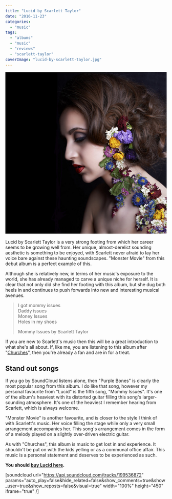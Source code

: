 ```yaml
---
title: "Lucid by Scarlett Taylor"
date: "2016-11-23"
categories: 
  - "music"
tags: 
  - "albums"
  - "music"
  - "reviews"
  - "scarlett-taylor"
coverImage: "lucid-by-scarlett-taylor.jpg"
---
```


[![](images/lucid-by-scarlett-taylor-1024x1024.jpg)](https://davidpeach.co.uk/wp-content/uploads/2023/05/lucid-by-scarlett-taylor.jpg)

Lucid by Scarlett Taylor is a very strong footing from which her career seems to be growing well from. Her unique, almost-derelict sounding aesthetic is something to be enjoyed, with Scarlett never afraid to lay her voice bare against these haunting soundscapes. "Monster Movie" from this debut album is a perfect example of this.

Although she is relatively new, in terms of her music's exposure to the world, she has already managed to carve a unique niche for herself. It is clear that not only did she find her footing with this album, but she dug both heels in and continues to push forwards into new and interesting musical avenues.

> I got mommy issues  
> Daddy issues  
> Money Issues  
> Holes in my shoes
> 
> Mommy Issues by Scarlett Taylor

If you are new to Scarlett's music then this will be a great introduction to what she's all about. If, like me, you are listening to this album after "[Churches](/2016/09/churches-by-scarlett-taylor/)", then you're already a fan and are in for a treat.

## Stand out songs

If you go by SoundCloud listens alone, then "Purple Bones" is clearly the most popular song from this album. I do like that song, however my personal favourite from "Lucid" is the fifth song, "Mommy Issues". It's one of the album's heaviest with its distorted guitar filling this song's larger-sounding atmosphere. It's one of the heaviest I remember hearing from Scarlett, which is always welcome.

"Monster Movie" is another favourite, and is closer to the style I think of with Scarlett's music. Her voice filling the stage while only a very small arrangement accompanies her. This song's arrangement comes in the form of a melody played on a slightly over-driven electric guitar.

As with "Churches", this album is music to get lost in and experience. It shouldn't be put on with the kids yelling or as a communal office affair. This music is a personal statement and deserves to be experienced as such.

**You should [buy Lucid here](https://itunes.apple.com/us/album/lucid/id987756740).**

\[soundcloud url="https://api.soundcloud.com/tracks/199536872" params="auto\_play=false&hide\_related=false&show\_comments=true&show\_user=true&show\_reposts=false&visual=true" width="100%" height="450" iframe="true" /\]

